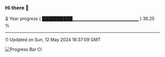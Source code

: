 ### Hi there 👋

⏳ Year progress { ██████████▁▁▁▁▁▁▁▁▁▁▁▁▁▁▁▁▁▁▁▁ } 36.25 %

---

⏰ Updated on Sun, 12 May 2024 16:37:09 GMT

![Progress Bar CI](https://github.com/IshwaranRudhara/GIT-ACTION/workflows/Progress%20Bar%20CI/badge.svg)
